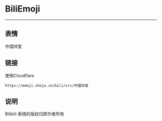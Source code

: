 # BiliEmoji
---
## 表情
中国绊爱
## 链接
使用Cloudflare
```
https://emoji.shojo.cn/bili/src/中国绊爱
```
## 说明
Bilibili 表情的版权归原作者所有
